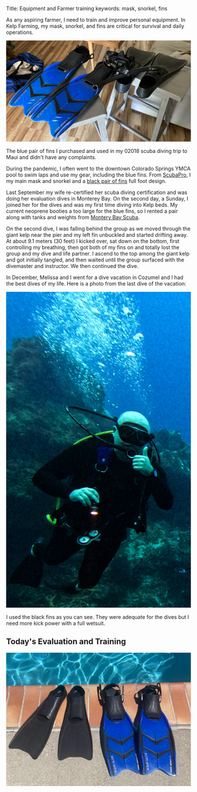 Title: Equipment and Farmer training
keywords: mask, snorkel, fins

As any aspiring farmer, I need to train and improve personal
equipment. In Kelp Farming, my mask, snorkel, and fins are 
critical for survival and daily operations.

![Mask, Snorkel, and pair of fins](mask-snorkel-pair-fins-start.png)

The blue pair of fins I purchased and used in my 02018 scuba diving
trip to Maui and didn't have any complaints.

During the pandemic, I often went to the downtown Colorado Springs 
YMCA pool to swim laps and use my gear, including the blue fins.
From [ScubaPro](https://scubapro.johnsonoutdoors.com/us), I
my main mask and snorkel and a [black pair of fins](https://scubapro.johnsonoutdoors.com/us/shop/fins/rubber-fin)
full foot design. 

Last September my wife re-certified her scuba diving certification 
and was doing her evaluation dives in Monterey Bay. On the second day,
a Sunday, I joined her for the dives and was my first time diving into 
Kelp beds. My current neoprene booties a too large for the blue fins, so
I rented a pair along with tanks and weights from [Montery Bay Scuba](https://montereybayscuba.com/).

On the second dive, I was falling behind the group as we moved through the 
giant kelp near the pier and my left fin unbuckled and started drifting 
away. At about 9.1 meters (30 feet) I kicked over, sat down on the bottom,
first controlling my breathing, then got both of my fins on and totally 
lost the group and my dive and life partner. I ascend to the top among 
the giant kelp and got initially tangled, and then waited until the group
surfaced with the divemaster and instructor. We then continued the dive.

In December, Melissa and I went for a dive vacation in Cozumel and I had
the best dives of my life. Here is a photo from the last dive of the vacation:

![Thumbs-up from Cozumel](thumbs-up-cozumel-02023-12.png)

I used the black fins as you can see. They were adequate for the dives but
I need more kick power with a full wetsuit.

## Today's Evaluation and Training

![The pair fins poolside](pair-of-fins-poolside.png) 
